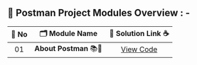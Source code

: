 ## 🧩 Postman Project Modules Overview : -

| 🔢 **No** | 🗂️ **Module Name**                | 🔗 **Solution Link** ☕ |
|:--------:|:----------------------------------:|:----------------------:|
| 01       | **About Postman** 📚🔢     | [View Code](https://github.com/Sangram03/Hackthons-Ideas-used/blob/main/PostMan/Postman.md) |

